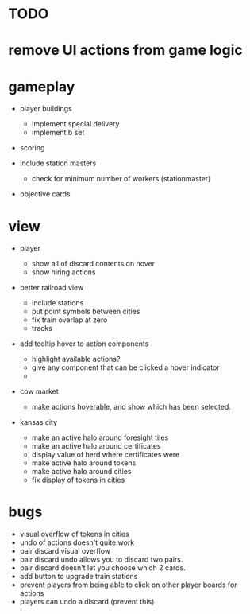 # TODO

# remove UI actions from game logic

# gameplay

- player buildings

  - implement special delivery
  - implement b set

- scoring
- include station masters

  - check for minimum number of workers (stationmaster)

- objective cards

# view

- player
  - show all of discard contents on hover
  - show hiring actions
- better railroad view
  - include stations
  - put point symbols between cities
  - fix train overlap at zero
  - tracks
- add tooltip hover to action components
  - highlight available actions?
  - give any component that can be clicked a hover indicator
  -
- cow market

  - make actions hoverable, and show which has been selected.

- kansas city
  - make an active halo around foresight tiles
  - make an active halo around certificates
  - display value of herd where certificates were
  - make active halo around tokens
  - make active halo around cities
  - fix display of tokens in cities

# bugs

- visual overflow of tokens in cities
- undo of actions doesn't quite work
- pair discard visual overflow
- pair discard undo allows you to discard two pairs.
- pair discard doesn't let you choose which 2 cards.
- add button to upgrade train stations
- prevent players from being able to click on other player boards for actions
- players can undo a discard (prevent this)
